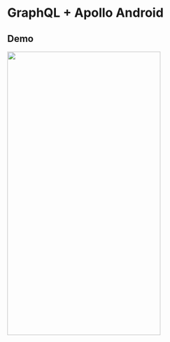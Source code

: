 # GraphQL + Apollo Android

## Demo
<img src="https://user-images.githubusercontent.com/10084360/116381875-27ece100-a7ca-11eb-99d3-81cab3a6da8f.gif" width="350px" height="650px" />
